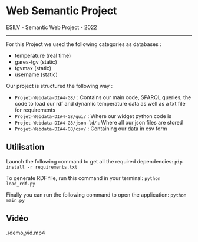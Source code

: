 # Web Semantic Project

ESILV - Semantic Web Project - 2022

---

For this Project we used the following categories as databases :
- temperature (real time)
- gares-tgv (static)
- tgvmax (static)
- username (static)

Our project is structured the following way :
- `Projet-Webdata-DIA4-G8/` : Contains our main code, SPARQL queries, the code to load our rdf and dynamic temperature data as well as a txt file for requirements
- `Projet-Webdata-DIA4-G8/gui/` : Where our widget python code is
- `Projet-Webdata-DIA4-G8/json-ld/` : Where all our json files are stored
- `Projet-Webdata-DIA4-G8/csv/` : Containing our data in csv form


## Utilisation

Launch the following command to get all the required dependencies:
`pip install -r requirements.txt`

To generate RDF file, run this command in your terminal:
`python load_rdf.py`

Finally you can run the following command to open the application:
`python main.py`


## Vidéo
./demo_vid.mp4
